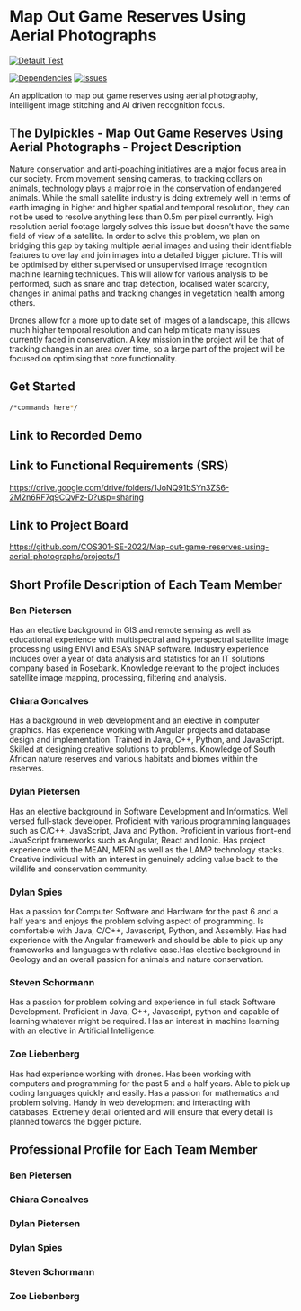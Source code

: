 # Map Out Game Reserves Using Aerial Photographs

[![Default Test](https://github.com/COS301-SE-2022/Map-out-game-reserves-using-aerial-photographs/actions/workflows/nxtest.yml/badge.svg)](https://github.com/COS301-SE-2022/Map-out-game-reserves-using-aerial-photographs/actions/workflows/nxtest.yml)

[![Dependencies](https://img.shields.io/librariesio/github/COS301-SE-2022/Map-out-game-reserves-using-aerial-photographs)](https://libraries.io/github/COS301-SE-2022/Map-out-game-reserves-using-aerial-photographs)
[![Issues](https://img.shields.io/github/issues/COS301-SE-2022/Map-out-game-reserves-using-aerial-photographs)](https://github.com/COS301-SE-2022/Map-out-game-reserves-using-aerial-photographs/issues)

An application to map out game reserves using aerial photography, intelligent image stitching and AI driven recognition focus.

## The Dylpickles - Map Out Game Reserves Using Aerial Photographs - Project Description
Nature conservation and anti-poaching initiatives are a major focus area in our society. From movement sensing cameras, to tracking collars on animals, technology plays a major role in the conservation of endangered animals.
While the small satellite industry is doing extremely well in terms of earth imaging in higher and higher spatial and temporal resolution, they can not be used to resolve anything less than 0.5m per pixel currently. High resolution aerial footage largely solves this issue but doesn’t have the same field of view of a satellite. 
In order to solve this problem, we plan on bridging this gap by taking multiple aerial images and using their identifiable features to overlay and join images into a detailed bigger picture. This will be optimised by either supervised or unsupervised image recognition machine learning techniques. This will allow for various analysis to be performed, such as snare and trap detection, localised water scarcity, changes in animal paths and tracking changes in vegetation health among others.

Drones allow for a more up to date set of images of a landscape, this allows much higher temporal resolution and can help mitigate many issues currently faced in conservation. A key mission in the project will be that of tracking changes in an area over time, so a large part of the project will be focused on optimising that core functionality. 

## Get Started

```sh
/*commands here*/
```

## Link to Recorded Demo

## Link to Functional Requirements (SRS)
https://drive.google.com/drive/folders/1JoNQ91bSYn3ZS6-2M2n6RF7q9CQvFz-D?usp=sharing

## Link to Project Board
https://github.com/COS301-SE-2022/Map-out-game-reserves-using-aerial-photographs/projects/1 

## Short Profile Description of Each Team Member
### Ben Pietersen

Has an elective background in GIS and remote sensing as well as educational experience with multispectral
and hyperspectral satellite image processing using ENVI and ESA’s SNAP software. Industry experience
includes over a year of data analysis and statistics for an IT solutions company based in Rosebank.
Knowledge relevant to the project includes satellite image mapping, processing, filtering and analysis.
### Chiara Goncalves

Has a background in web development and an elective in computer graphics. Has experience working with
Angular projects and database design and implementation. Trained in Java, C++, Python, and JavaScript.
Skilled at designing creative solutions to problems. Knowledge of South African nature reserves and
various habitats and biomes within the reserves.
### Dylan Pietersen

Has an elective background in Software Development and Informatics. Well versed full-stack developer.
Proficient with various programming languages such as C/C++, JavaScript, Java and Python. Proficient in
various front-end JavaScript frameworks such as Angular, React and Ionic. Has project experience with the
MEAN, MERN as well as the LAMP technology stacks. Creative individual with an interest in genuinely
adding value back to the wildlife and conservation community.
### Dylan Spies

Has a passion for Computer Software and Hardware for the past 6 and a half years and enjoys the problem
solving aspect of programming. Is comfortable with Java, C/C++, Javascript, Python, and Assembly. Has had
experience with the Angular framework and should be able to pick up any frameworks and languages with
relative ease.Has elective background in Geology and an overall passion for animals and nature
conservation.
### Steven Schormann

Has a passion for problem solving and experience in full stack Software Development. Proficient in Java,
C++, Javascript, python and capable of learning whatever might be required. Has an interest in machine
learning with an elective in Artificial Intelligence.
### Zoe Liebenberg

Has had experience working with drones. Has been working with computers and programming for the
past 5 and a half years. Able to pick up coding languages quickly and easily. Has a passion for mathematics
and problem solving. Handy in web development and interacting with databases. Extremely detail oriented
and will ensure that every detail is planned towards the bigger picture.

## Professional Profile for Each Team Member
### Ben Pietersen

### Chiara Goncalves

### Dylan Pietersen

### Dylan Spies

### Steven Schormann

### Zoe Liebenberg

